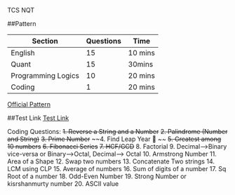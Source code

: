 TCS NQT

##Pattern

| Section            | Questions | Time    |
| ------------------ | --------- | ------- |
| English            | 15        | 10 mins |
| Quant              | 15        | 30mins  |
| Programming Logics | 10        | 20 mins |
| Coding             | 1         | 20 mins |

[Official Pattern]("https://www.faceprep.in/tcs/tcs-ninja-placement-papers/" "NQT pattern")

##Test Link
[Test Link]("https://g91.tcsion.com//OnlineAssessment/index.html?2030@@M11" "Test Link")


Coding Questions:
~~1. Reverse a String and a Number~~
~~2. Palindrome (Number and String)~~
~~3. Prime Number~~
~~4. Find Leap Year 💛 ~~
~~5. Greatest among 10 numbers~~
~~6. Fibonacci Series~~
~~7. HCF/GCD~~
8. Factorial
9. Decimal-->Binary vice-versa or Binary-->Octal, Decimal--> Octal
10. Armstrong Number
11. Area of a Shape
12. Swap two numbers
13. Concatenate Two strings
14. LCM using CLP
15. Average of numbers
16. Sum of digits of a number
17. Sq Root of a number
18. Odd-Even Number
19. Strong Number or kisrshanmurty number
20. ASCII value 